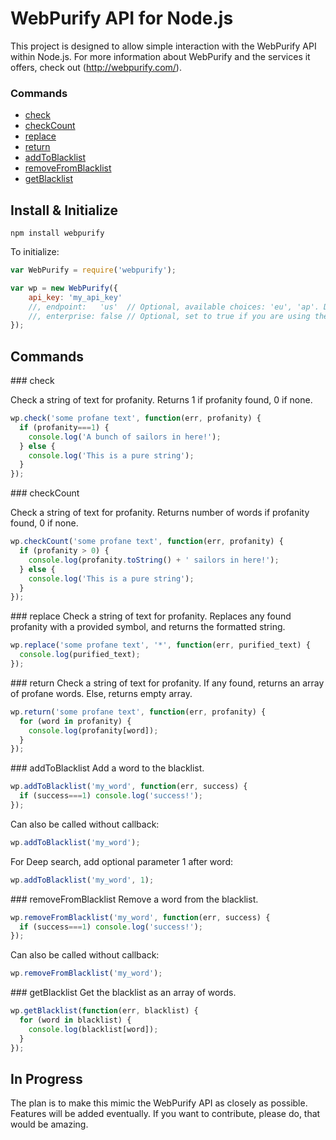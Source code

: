 WebPurify API for Node.js
=========================

This project is designed to allow simple interaction with the WebPurify API within Node.js. For more information about WebPurify and the services it offers, check out (http://webpurify.com/).

### Commands
* [check](#check)
* [checkCount](#checkCount)
* [replace](#replace)
* [return](#return)
* [addToBlacklist](#addToBlacklist)
* [removeFromBlacklist](#removeFromBlacklist)
* [getBlacklist](#getBlacklist)


Install & Initialize
--------------------

`npm install webpurify`

To initialize:

```js
var WebPurify = require('webpurify');

var wp = new WebPurify({
    api_key: 'my_api_key'
    //, endpoint:   'us'  // Optional, available choices: 'eu', 'ap'. Default: 'us'.
    //, enterprise: false // Optional, set to true if you are using the enterprise API, allows SSL
});
```

Commands
--------

<a name="check" />
### check

Check a string of text for profanity. Returns 1 if profanity found, 0 if none.

```js
wp.check('some profane text', function(err, profanity) {
  if (profanity===1) {
    console.log('A bunch of sailors in here!');
  } else {
    console.log('This is a pure string');
  }
});
```

<a name="checkCount" />
### checkCount

Check a string of text for profanity. Returns number of words if profanity found, 0 if none.

```js
wp.checkCount('some profane text', function(err, profanity) {
  if (profanity > 0) {
    console.log(profanity.toString() + ' sailors in here!');
  } else {
    console.log('This is a pure string');
  }
});
```

<a name="replace" />
### replace
Check a string of text for profanity. Replaces any found profanity with a provided symbol, and returns the formatted string.

```js
wp.replace('some profane text', '*', function(err, purified_text) {
  console.log(purified_text);
});
```

<a name="return" />
### return
Check a string of text for profanity. If any found, returns an array of profane words. Else, returns empty array.

```js
wp.return('some profane text', function(err, profanity) {
  for (word in profanity) {
    console.log(profanity[word]);
  }
});
```

<a name="addToBlacklist" />
### addToBlacklist
Add a word to the blacklist.

```js
wp.addToBlacklist('my_word', function(err, success) {
  if (success===1) console.log('success!');
});
```

Can also be called without callback:

```js
wp.addToBlacklist('my_word');
```
    
For Deep search, add optional parameter 1 after word:

```js
wp.addToBlacklist('my_word', 1);
```


<a name="removeFromBlacklist" />
### removeFromBlacklist
Remove a word from the blacklist.

```js
wp.removeFromBlacklist('my_word', function(err, success) {
  if (success===1) console.log('success!');
});
```
    
Can also be called without callback:

```js
wp.removeFromBlacklist('my_word');
```

<a name="getBlacklist" />
### getBlacklist
Get the blacklist as an array of words.

```js
wp.getBlacklist(function(err, blacklist) {
  for (word in blacklist) {
    console.log(blacklist[word]);
  }
});
```


In Progress
-----------

The plan is to make this mimic the WebPurify API as closely as possible. Features will be added eventually. If you want to contribute, please do, that would be amazing.
